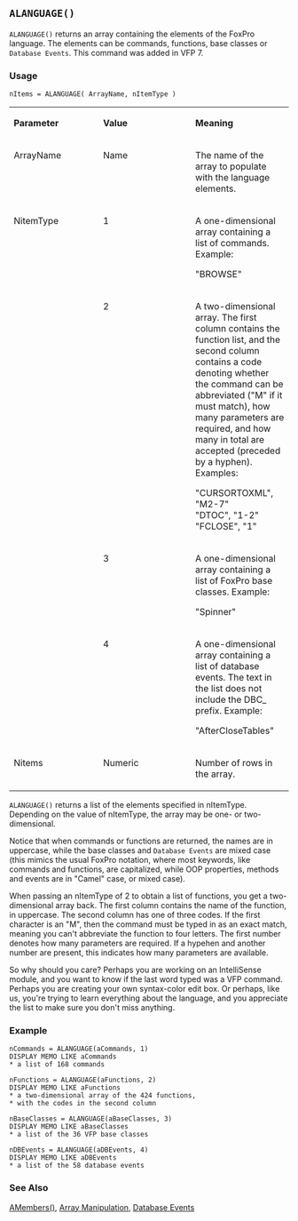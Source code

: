 ## `ALANGUAGE()`

`ALANGUAGE()` returns an array containing the elements of the FoxPro language. The elements can be commands, functions, base classes or `Database Events`. This command was added in VFP 7.

### Usage

```foxpro
nItems = ALANGUAGE( ArrayName, nItemType )
```
<table>
<tr>
  <td width="32%" valign="top">
  <p><b>Parameter</b></p>
  </td>
  <td width="23%" valign="top">
  <p><b>Value</b></p>
  </td>
  <td width="45%" valign="top">
  <p><b>Meaning</b></p>
  </td>
 </tr>
<tr>
  <td width="32%" valign="top">
  <p>ArrayName</p>
  </td>
  <td width="23%" valign="top">
  <p>Name</p>
  </td>
  <td width="45%" valign="top">
  <p>The name of the array to populate with the language elements.</p>
  </td>
 </tr>
<tr>
  <td width="32%" rowspan="4" valign="top">
  <p>NitemType</p>
  </td>
  <td width="23%" valign="top">
  <p>1</p>
  </td>
  <td width="45%" valign="top">
  <p>A one-dimensional array containing a list of commands. Example:</p>
  <p> &quot;BROWSE&quot;</p>
  </td>
 </tr>
<tr>
  <td width="33%" valign="top">
  <p>2</p>
  </td>
  <td width="67%" valign="top">
  <p>A two-dimensional array. The first column contains the function list, and the second column contains a code denoting whether the command can be abbreviated (&quot;M&quot; if it must match), how many parameters are required, and how many in total are accepted (preceded by a hyphen). Examples:</p>
  <p>&quot;CURSORTOXML&quot;, &quot;M2-7&quot;<br> &quot;DTOC&quot;, &quot;1-2&quot;<br> &quot;FCLOSE&quot;, &quot;1&quot;</p>
  </td>
 </tr>
<tr>
  <td width="33%" valign="top">
  <p>3</p>
  </td>
  <td width="67%" valign="top">
  <p>A one-dimensional array containing a list of FoxPro base classes. Example:</p>
  <p>&quot;Spinner&quot;</p>
  </td>
 </tr>
<tr>
  <td width="33%" valign="top">
  <p>4</p>
  </td>
  <td width="67%" valign="top">
  <p>A one-dimensional array containing a list of database events. The text in the list does not include the DBC_ prefix. Example:</p>
  <p>&quot;AfterCloseTables&quot;</p>
  </td>
 </tr>
<tr>
  <td width="32%" valign="top">
  <p>Nitems</p>
  </td>
  <td width="23%" valign="top">
  <p>Numeric</p>
  </td>
  <td width="45%" valign="top">
  <p>Number of rows in the array.</p>
  </td>
 </tr>
</table>

`ALANGUAGE()` returns a list of the elements specified in nItemType. Depending on the value of nItemType, the array may be one- or two-dimensional.

Notice that when commands or functions are returned, the names are in uppercase, while the base classes and `Database Events` are mixed case (this mimics the usual FoxPro notation, where most keywords, like commands and functions, are capitalized, while OOP properties, methods and events are in "Camel" case, or mixed case).

When passing an nItemType of 2 to obtain a list of functions, you get a two-dimensional array back. The first column contains the name of the function, in uppercase. The second column has one of three codes. If the first character is an "M", then the command must be typed in as an exact match, meaning you can't abbreviate the function to four letters. The first number denotes how many parameters are required. If a hypehen and another number are present, this indicates how many parameters are available. 

So why should you care? Perhaps you are working on an IntelliSense module, and you want to know if the last word typed was a VFP command. Perhaps you are creating your own syntax-color edit box. Or perhaps, like us, you're trying to learn everything about the language, and you appreciate the list to make sure you don't miss anything.

### Example

```foxpro
nCommands = ALANGUAGE(aCommands, 1)
DISPLAY MEMO LIKE aCommands
* a list of 168 commands

nFunctions = ALANGUAGE(aFunctions, 2)
DISPLAY MEMO LIKE aFunctions
* a two-dimensional array of the 424 functions,
* with the codes in the second column

nBaseClasses = ALANGUAGE(aBaseClasses, 3)
DISPLAY MEMO LIKE aBaseClasses
* a list of the 36 VFP base classes

nDBEvents = ALANGUAGE(aDBEvents, 4)
DISPLAY MEMO LIKE aDBEvents
* a list of the 58 database events
```
### See Also

[AMembers()](s4g286.md), [Array Manipulation](s4g282.md), [Database Events](s4g900.md)